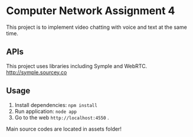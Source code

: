 # Computer Network Assignment 4

This project is to implement video chatting with voice and text at the same time.

## APIs 

This project uses libraries including Symple and WebRTC.  
http://symple.sourcey.co

## Usage

1. Install dependencies: `npm install`
2. Run application: `node app`
3. Go to the web `http://localhost:4550` . 

Main source codes are located in assets folder!  
